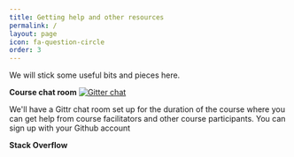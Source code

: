 ```yaml
---
title: Getting help and other resources
permalink: /
layout: page
icon: fa-question-circle
order: 3
---
```


We will stick some useful bits and pieces here.

**Course chat room** [![Gitter chat](https://badges.gitter.im/core-skills/participants.png)](https://gitter.im/core-skills/Participants)

We'll have a Gittr chat room set up for the duration of the course where you can get help from course facilitators and other course participants. You can sign up with your Github account

**Stack Overflow**